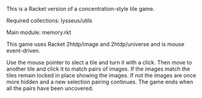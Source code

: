 This is a Racket version of a concentration-style tile game.

 Required collections: 
    lysseus/utils

 Main module: memory.rkt

 This game uses Racket 2htdp/image and 2htdp/universe and is mouse event-driven.

 Use the mouse pointer to slect a tile and turn it with a click. Then move to another tile and click it to match pairs of images. If the images match the tiles remain locked in place showing the images. If not the images are once more hidden and a new selection pairing continues. The game ends when all the pairs have been uncovered.
